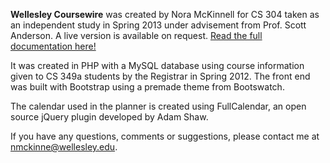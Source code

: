 **Wellesley Coursewire** was created by Nora McKinnell for CS 304 taken as an independent study in Spring 2013 under advisement from Prof. Scott Anderson. A live version is available on request. [Read the full documentation here!](paper.html)

It was created in PHP with a MySQL database using course information given to CS 349a students by the Registrar in Spring 2012. The front end was built with Bootstrap using a premade theme from Bootswatch.

The calendar used in the planner is created using FullCalendar, an open source jQuery plugin developed by Adam Shaw.

If you have any questions, comments or suggestions, please contact me at nmckinne@wellesley.edu.
